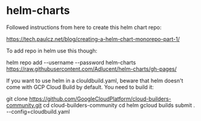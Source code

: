 # helm-charts

Followed instructions from here to create this helm chart repo:

https://tech.paulcz.net/blog/creating-a-helm-chart-monorepo-part-1/


To add repo in helm use this though: 

helm repo add --username <git-username> --password <token> helm-charts https://raw.githubusercontent.com/Adlucent/helm-charts/gh-pages/


If you want to use helm in a clouldbuild.yaml, beware that helm doesn't come with GCP Cloud Build by default.  You need to build it:

git clone https://github.com/GoogleCloudPlatform/cloud-builders-community.git
cd cloud-builders-community
cd helm
gcloud builds submit . --config=cloudbuild.yaml


